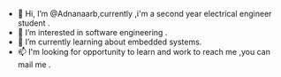 - 👋 Hi, I’m @Adnanaarb,currently ,i'm a second year electrical engineer student .
- 👀 I’m interested in software engineering .
- 🌱 I’m currently learning about embedded systems.
- 📫 I'm looking for opportunity to learn and work to reach me ,you can mail me .

<!---
Adnanaarb/Adnanaarb is a ✨ special ✨ repository because its `README.md` (this file) appears on your GitHub profile.
You can click the Preview link to take a look at your changes.
--->
